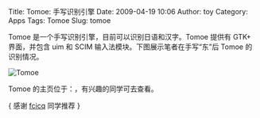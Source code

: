 Title: Tomoe: 手写识别引擎
Date: 2009-04-19 10:06
Author: toy
Category: Apps
Tags: Tomoe
Slug: tomoe

Tomoe 是一个手写识别引擎，目前可以识别日语和汉字。Tomoe 提供有 GTK+
界面，并包含 uim 和 SCIM 输入法模块。下图展示笔者在手写“东”后 Tomoe
的识别情况。

![Tomoe](http://i.linuxtoy.org/images/2009/04/tomoe.png)

Tomoe 的主页位于：，有兴趣的同学可去查看。

{ 感谢 [fcicq](http://www.fcicq.net/wp/) 同学推荐 }
